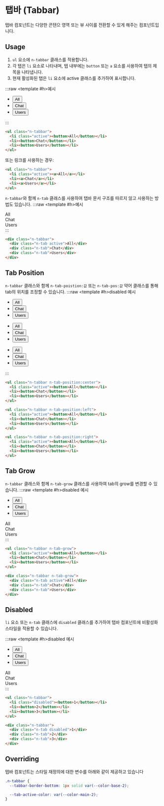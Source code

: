 <script setup></script>

# 탭바 (Tabbar)

탭바 컴포넌트는 다양한 콘텐으 영역 또는 뷰 사이를 전환할 수 있게 해주는 컴포넌트입니다.

<QuickLinks :componentName="'Tabbar'"/>

## Usage

1. `ul` 요소에 `n-tabbar` 클래스를 적용합니다.
2. 각 탭은 `li` 요소로 나타내며, 탭 내부에는 `button` 또는 `a` 요소를 사용하여 탭의 제목을 나타냅니다.
3. 현재 활성화된 탭은 `li` 요소에 active 클래스를 추가하여 표시합니다.

:::raw
<ExampleSection class="background-color:base-1">
<template #h>예시</template>

  <ul class="n-tabbar">
    <li class="active"><button>All</button></li>
    <li><button>Chat</button></li>
    <li><button>Users</button></li>
  </ul>
</ExampleSection>
:::

```html
<ul class="n-tabbar">
  <li class="active"><button>All</button></li>
  <li><button>Chat</button></li>
  <li><button>Users</button></li>
</ul>
```

또는 링크를 사용하는 경우:

```html
<ul class="n-tabbar">
  <li class="active"><a>All</a></li>
  <li><a>Chat</a></li>
  <li><a>Users</a></li>
</ul>
```

`n-tabbar`와 함께 `n-tab` 클래스를 사용하여 탭바 문서 구조를 따르지 않고 사용하는 방법도 있습니다.
:::raw
<ExampleSection class="background-color:base-1">
<template #h>예시</template>

  <div class="n-tabbar">
    <div class="n-tab active">All</div>
    <div class="n-tab">Chat</div>
    <div class="n-tab">Users</div>
  </div>
</ExampleSection>
:::

```html
<div class="n-tabbar">
  <div class="n-tab active">All</div>
  <div class="n-tab">Chat</div>
  <div class="n-tab">Users</div>
</div>
```

## Tab Position

`n-tabbar` 클래스와 함께 `n-tab-poistion:값` 또는 `n-tab-pos:값` 약어 클래스를 통해 tab의 위치를 조정할 수 있습니다.
:::raw
<ExampleSection class="flex-direction:column align-items:center gap:8 background-color:base-1">
<template #h>disabled 예시</template>

  <ul class="n-tabbar n-tab-position:center">
    <li class="active"><button>All</button></li>
    <li><button>Chat</button></li>
    <li><button>Users</button></li>
  </ul>

  <ul class="n-tabbar n-tab-position:left">
    <li class="active"><button>All</button></li>
    <li><button>Chat</button></li>
    <li><button>Users</button></li>
  </ul>

  <ul class="n-tabbar n-tab-position:right">
    <li class="active"><button>All</button></li>
    <li><button>Chat</button></li>
    <li><button>Users</button></li>
  </ul>
</ExampleSection>
:::

```html
<ul class="n-tabbar n-tab-position:center">
  <li class="active"><button>All</button></li>
  <li><button>Chat</button></li>
  <li><button>Users</button></li>
</ul>

<ul class="n-tabbar n-tab-position:left">
  <li class="active"><button>All</button></li>
  <li><button>Chat</button></li>
  <li><button>Users</button></li>
</ul>

<ul class="n-tabbar n-tab-position:right">
  <li class="active"><button>All</button></li>
  <li><button>Chat</button></li>
  <li><button>Users</button></li>
</ul>
```

## Tab Grow

`n-tabbar` 클래스와 함께 `n-tab-grow` 클래스를 사용하여 tab의 grow를 변경할 수 있습니다.
:::raw
<ExampleSection class="flex-direction:column align-items:center gap:8 background-color:base-1">
<template #h>disabled 예시</template>

  <ul class="n-tabbar n-tab-grow">
    <li class="active"><button>All</button></li>
    <li><button>Chat</button></li>
    <li><button>Users</button></li>
  </ul>

  <div class="n-tabbar n-tab-grow">
    <div class="n-tab active">All</div>
    <div class="n-tab">Chat</div>
    <div class="n-tab">Users</div>
  </div>
</ExampleSection>
:::

```html
<ul class="n-tabbar n-tab-grow">
  <li class="active"><button>All</button></li>
  <li><button>Chat</button></li>
  <li><button>Users</button></li>
</ul>

<div class="n-tabbar n-tab-grow">
  <div class="n-tab active">All</div>
  <div class="n-tab">Chat</div>
  <div class="n-tab">Users</div>
</div>
```

## Disabled

`li` 요소 또는 `n-tab` 클래스에 `disabled` 클래스를 추가하여 탭바 컴포넌트에 비활성화 스타일을 적용할 수 있습니다.

:::raw
<ExampleSection class="flex-direction:column align-items:center gap:8 background-color:base-1">
<template #h>disabled 예시</template>

  <ul class="n-tabbar">
    <li class="disabled"><button>All</button></li>
    <li><button>Chat</button></li>
    <li><button>Users</button></li>
  </ul>

  <div class="n-tabbar">
    <div class="n-tab disabled">All</div>
    <div class="n-tab">Chat</div>
    <div class="n-tab">Users</div>
  </div>
</ExampleSection>
:::

```html
<ul class="n-tabbar">
  <li class="disabled"><button>1</button></li>
  <li><button>2</button></li>
  <li><button>3</button></li>
</ul>

<div class="n-tabbar">
  <div class="n-tab disabled">1</div>
  <div class="n-tab">2</div>
  <div class="n-tab">3</div>
</div>
```

## Overriding

탭바 컴포넌트는 스타일 재정의에 대한 변수를 아래와 같이 제공하고 있습니다

```css
.n-tabbar {
  --tabbar-border-bottom: 1px solid var(--color-base-2);

  --tab-active-color: var(--color-main-2);
}
```

<QuickLinks :componentName="'Tabbar'"/>
